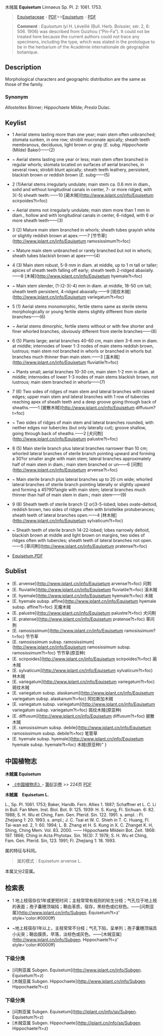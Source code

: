 木贼属 **Equisetum** Linnaeus Sp. Pl. 2: 1061. 1753.

> [Equisetaceae](http://www.iplant.cn/info/Equisetaceae?t=foc) - [PDF](http://www.iplant.cn/foc/pdf/Equisetaceae.pdf)>>[Equisetum](http://www.iplant.cn/info/Equisetum?t=foc) - [PDF](http://www.iplant.cn/foc/pdf/Equisetum.pdf)


> **Comment** : 
> *Equisetum lyi* H. Léveillé (Bull. Herb. Boissier, sér. 2, 6: 506. 1906) was described from Guizhou (“Pin-Fa”). It could not be treated here because the current authors could not trace any specimens, including the type, which was stated in the protologue to be in the herbarium of the Académie internationale de géographie botanique.

## Description

Morphological characters and geographic distribution are the same as those of the family.

### Synonym
*Allostelites* Börner; *Hippochaete* Milde; *Presla* Dulac.


## Keylist

* 1 Aerial stems lasting more than one year; main stem often unbranched; stomata sunken, in one row; strobili mucronate apically; sheath teeth membranous, deciduous, light brown or gray (*E.* subg. *Hippochaete* (Milde) Baker)——(2)
* ~ Aerial stems lasting one year or less; main stem often branched in regular whorls; stomata located on surfaces of aerial branches, in several rows; strobili blunt apically; sheath teeth leathery, persistent, blackish brown or reddish brown (*E.* subg——(5)

* 2 (1)Aerial stems irregularly undulate; main stem ca. 0.6 mm in diam., solid and without longitudinal canals in center, 7- or more ridged, with 3(-5) sheath teeth.——10  [蔺木贼](http://www.iplant.cn/info/Equisetum scirpoides?t=foc)
* ~ Aerial stems not irregularly undulate; main stem more than 1 mm in diam., hollow and with longitudinal canals in center, 6-ridged, with 6 or more sheath teeth——(3)

* 3 (2) Mature main stem branched in whorls; sheath tubes grayish white or slightly reddish brown at apex.——7  [节节草](http://www.iplant.cn/info/Equisetum ramosissimum?t=foc)
* ~ Mature main stem unbranched or rarely branched but not in whorls; sheath tubes blackish brown at apex——(4)

* 4 (3) Main stem robust, 5-9 mm in diam. at middle, up to 1 m tall or taller; apices of sheath teeth falling off early; sheath teeth 2-ridged abaxially.——8  [木贼](http://www.iplant.cn/info/Equisetum hyemale?t=foc)
* ~ Main stem slender, (1-)2-3(-4) mm in diam. at middle, 18-50 cm tall; sheath teeth persistent, 4-ridged abaxially.——9  [斑纹木贼](http://www.iplant.cn/info/Equisetum variegatum?t=foc)

* 5 (1) Aerial stems monomorphic, fertile stems same as sterile stems morphologically or young fertile stems slightly different from sterile branches——(6)
* ~ Aerial stems dimorphic, fertile stems without or with few shorter and finer whorled branches, obviously different from sterile branches——(8)

* 6 (5) Plants large; aerial branches 40-60 cm, main stem 3-6 mm in diam. at middle; internodes of lower 1-3 nodes of main stems reddish brown, lustrous; main stem not branched in whorls or branched in whorls but branches much thinner than main stem.——3  [溪木贼](http://www.iplant.cn/info/Equisetum fluviatile?t=foc)
* ~ Plants small; aerial branches 10-30 cm, main stem 1-2 mm in diam. at middle; internodes of lower 1-3 nodes of main stems blackish brown, not lustrous; main stem branched in whorls——(7)

* 7 (6) Two sides of ridges of main stem and lateral branches with raised edges; upper main stem and lateral branches with 1 row of tubercles reaching apex of sheath teeth and a deep groove going through back of sheaths.——1  [披散木贼](http://www.iplant.cn/info/Equisetum diffusum?t=foc)
* ~ Two sides of ridges of main stem and lateral branches rounded, with neither edges nor tubercles (but only laterally cut); groove shallow, going through back of sheaths.——2  [犬问荆](http://www.iplant.cn/info/Equisetum palustre?t=foc)

* 8 (5) Main sterile branch plus lateral branches narrower than 10 cm; whorled lateral branches of sterile branch pointing upward and forming a 30?or smaller angle with main stem; lateral branches approximately half of main stem in diam.; main stem branched or un——6  [问荆](http://www.iplant.cn/info/Equisetum arvense?t=foc)
* ~ Main sterile branch plus lateral branches up to 20 cm wide; whorled lateral branches of sterile branch pointing laterally or slightly upward and forming a 45?90?angle with main stem; lateral branches much thinner than half of main stem in diam.; main stem——(9)

* 9 (8) Sheath teeth of sterile branch (2 or)3-5-lobed; lobes ovate-deltoid, reddish brown, two sides of ridges often with bristlelike protuberances; sheath teeth of lateral branches open.——4  [林木贼](http://www.iplant.cn/info/Equisetum sylvaticum?t=foc)
* ~ Sheath teeth of sterile branch 14-22-lobed; lobes narrowly deltoid, blackish brown at middle and light brown on margins, two sides of ridges often with tubercles; sheath teeth of lateral branches not open.——5  [草问荆](http://www.iplant.cn/info/Equisetum pratense?t=foc)


* [Equisetum.PDF](http://www.iplant.cn/foc/pdf/Equisetum.pdf)

## Sublist

* [E.  arvense](http://www.iplant.cn/info/Equisetum arvense?t=foc)
 问荆
* [E.  fluviatile](http://www.iplant.cn/info/Equisetum fluviatile?t=foc)
 溪木贼
* [E.  hyemale](http://www.iplant.cn/info/Equisetum hyemale?t=foc)
 木贼
* [E.  hyemale subsp. affine](http://www.iplant.cn/info/Equisetum hyemale subsp. affine?t=foc)
 无瘤木贼
* [E.  palustre](http://www.iplant.cn/info/Equisetum palustre?t=foc)
 犬问荆
* [E.  pratense](http://www.iplant.cn/info/Equisetum pratense?t=foc)
 草问荆
* [E.  ramosissimum](http://www.iplant.cn/info/Equisetum ramosissimum?t=foc)
 节节草
* [E.  ramosissimum subsp. ramosissimum](http://www.iplant.cn/info/Equisetum ramosissimum subsp. ramosissimum?t=foc)
 节节草(原亚种)
* [E.  scirpoides](http://www.iplant.cn/info/Equisetum scirpoides?t=foc)
 蔺木贼
* [E.  sylvaticum](http://www.iplant.cn/info/Equisetum sylvaticum?t=foc)
 林木贼
* [E.  variegatum](http://www.iplant.cn/info/Equisetum variegatum?t=foc)
 斑纹木贼
* [E.  variegatum subsp. alaskanum](http://www.iplant.cn/info/Equisetum variegatum subsp. alaskanum?t=foc)
 阿拉斯加木贼
* [E.  variegatum subsp. variegatum](http://www.iplant.cn/info/Equisetum variegatum subsp. variegatum?t=foc)
 斑纹木贼(原亚种)
* [E.  diffusum](http://www.iplant.cn/info/Equisetum diffusum?t=foc)
 披散木贼
* [E.  ramosissimum subsp. debile](http://www.iplant.cn/info/Equisetum ramosissimum subsp. debile?t=foc)
 笔管草
* [E.  hyemale subsp. hyemale](http://www.iplant.cn/info/Equisetum hyemale subsp. hyemale?t=foc) 木贼(原亚种)"
}
## 中国植物志

**木贼属 Equisetum**

* [《中国植物志》](http://www.iplant.cn/frps)- [第6(3)卷](http://www.iplant.cn/frps/vol/6(3)) >> 224页 [PDF](http://www.iplant.cn/frps/pdf/6(3)/224y.pdf)


**木贼属　Equisetum L.**

L., Sp. Pl. 1061. 1753; Baker, Handb. Fern. Allies 1. 1887; Schaffner et L. C. Li in Bull. Fan Mem. Inst. Biol. Bot. 9: 125. 1939: H. S. Kung, Fl. Sichuan. 6: 82. 1988; S. H. Wu et Ching, Fam. Gen. Pterid. Sin. 122. 1991. s. ampl. : Fl. Zhejiang 1: 20. 1993. s. ampl.; J. C. Tsai et W. C. Shieh in T. C. Huang, Fl. Tai-wan ed. 2, 1: 60. 1994; L. B. Zhang et H. S. Kung in X. C. Zhanget K. H, Shing, Ching Mem. Vol. 83. 2000. —— Hippochaete Mildein Bot. Zeit. 1866: 197. 1866; Ching in Acta Phytotax. Sin. 16(3): 7. 1978; S. H. Wu et Ching, Fam. Gen. Pterid. Sin, 123. 1991; Fl. Zhejiang 1: 18. 1993.

属的特征与科同。

> 属的模式：Equisetum arvense L.

本属又分2亚属。

## 检索表

* 1 地上枝宿存仅1年或更短时间；主枝常常有规则的轮生分枝；气孔位于地上枝的表面；孢子囊穗顶端钝；鞘齿革质，宿存，黑棕色或红棕色。——[问荆亚属](http://www.iplant.cn/info/Subgen. Equisetum?t=z'  style='color:#0000ff)

* ~地上枝宿存1年以上，主枝常常不分枝；气孔下陷，呈单列；孢子囊穗顶端具小尖突；鞘齿膜质，早落，淡棕色或灰色。——[木贼亚属](http://www.iplant.cn/info/Subgen. Hippochaete?t=z'  style='color:#0000ff)

### 下级分类
* [问荆亚属  Subgen. Equisetum](http://www.iplant.cn/info/Subgen. Equisetum?t=z)
* [木贼亚属  Subgen. Hippochaete](http://www.iplant.cn/info/Subgen. Hippochaete?t=z)

### 下级分类
* [问荆亚属  Subgen. Equisetum](http://iplant.cn/info/sp/Subgen. Equisetum?t=z)
* [木贼亚属  Subgen. Hippochaete](http://iplant.cn/info/sp/Subgen. Hippochaete?t=z)
